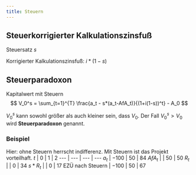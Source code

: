```yaml
---
title: Steuern
---
```

## Steuerkorrigierter Kalkulationszinsfuß
Steuersatz $s$

Korrigierter Kalkulationszinsfuß: $i*(1-s)$

## Steuerparadoxon
Kapitalwert mit Steuern
$$
V_0^s = \sum_{t=1}^{T} \frac{a_t - s*(a_t-AfA_t)}{(1+i(1-s))^t} - A_0
$$

$V_0^s$ kann sowohl größer als auch kleiner sein, dass $V_0$.
Der Fall $V_0^s \gt V_0$ wird **Steuerparadoxon** genannt.

### Beispiel
Hier: ohne Steuern herrscht indifferenz. Mit Steuern ist das Projekt vorteilhaft.
$t$ | $0$ | $1$ | $2$
--- | --- | --- | ---
$a_t$ | $-100$ | $50$ | $84$
$AfA_t$ | | $50$ | $50$
$R_t$ | | $0$ | $34$
$s * R_t$ | | $0$ | $17$
EZÜ nach Steuern | $-100$ | $50$ | $67$